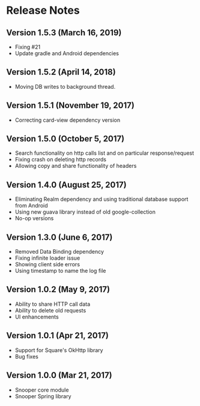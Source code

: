 # Release Notes

## Version 1.5.3 (March 16, 2019)
* Fixing #21
* Update gradle and Android dependencies

## Version 1.5.2 (April 14, 2018)
* Moving DB writes to background thread.

## Version 1.5.1 (November 19, 2017)
* Correcting card-view dependency version

## Version 1.5.0 (October 5, 2017)
* Search functionality on http calls list and on particular response/request
* Fixing crash on deleting http records
* Allowing copy and share functionality of headers

## Version 1.4.0 (August 25, 2017)
* Eliminating Realm dependency and using traditional database support from Android
* Using new guava library instead of old google-collection
* No-op versions

## Version 1.3.0 (June 6, 2017)
* Removed Data Binding dependency
* Fixing infinite loader issue
* Showing client side errors
* Using timestamp to name the log file

## Version 1.0.2 (May 9, 2017)
* Ability to share HTTP call data
* Ability to delete old requests
* UI enhancements

## Version 1.0.1 (Apr 21, 2017)
* Support for Square's OkHttp library
* Bug fixes

## Version 1.0.0 (Mar 21, 2017)
* Snooper core module
* Snooper Spring library